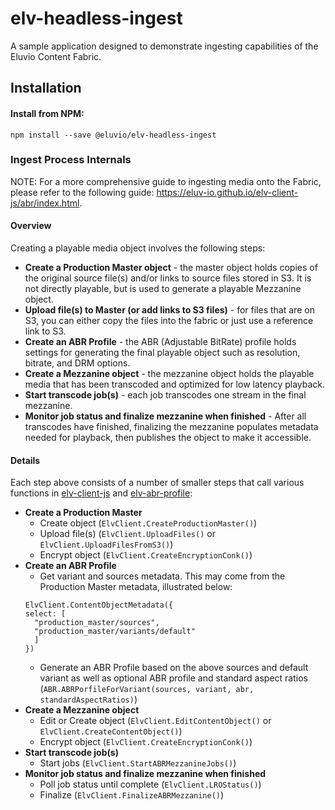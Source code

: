 # elv-headless-ingest

A sample application designed to demonstrate ingesting capabilities of the Eluvio Content Fabric.

## Installation

#### Install from NPM:

```
npm install --save @eluvio/elv-headless-ingest
```
### Ingest Process Internals

NOTE: For a more comprehensive guide to ingesting media onto the Fabric, please refer to the following guide: https://eluv-io.github.io/elv-client-js/abr/index.html.

#### Overview

Creating a playable media object involves the following steps:
* **Create a Production Master object** - the master object holds copies of the original source file(s) and/or links to source files stored in S3. It is not directly playable, but is used to generate a playable Mezzanine object.
* **Upload file(s) to Master (or add links to S3 files)** - for files that are on S3, you can either copy the files into the fabric or just use a reference link to S3.
* **Create an ABR Profile** - the ABR (Adjustable BitRate) profile holds settings for generating the final playable object such as resolution, bitrate, and DRM options.
* **Create a Mezzanine object** - the mezzanine object holds the playable media that has been transcoded and optimized for low latency playback.
* **Start transcode job(s)** - each job transcodes one stream in the final mezzanine.
* **Monitor job status and finalize mezzanine when finished** - After all transcodes have finished, finalizing the mezzanine populates metadata needed for playback, then publishes the object to make it accessible.

#### Details

Each step above consists of a number of smaller steps that call various functions in [elv-client-js](https://github.com/eluv-io/elv-client-js) and [elv-abr-profile](https://github.com/eluv-io/elv-abr-profile):

* **Create a Production Master**
    * Create object (`ElvClient.CreateProductionMaster()`)
    * Upload file(s) (`ElvClient.UploadFiles()` or `ElvClient.UploadFilesFromS3()`)
    * Encrypt object (`ElvClient.CreateEncryptionConk()`)
* **Create an ABR Profile**
    * Get variant and sources metadata. This may come from the Production Master metadata, illustrated below:
  ```
  ElvClient.ContentObjectMetadata({
  select: [
    "production_master/sources",
    "production_master/variants/default"
    ]
  })
  ```
    * Generate an ABR Profile based on the above sources and default variant as well as optional ABR profile and standard aspect ratios (`ABR.ABRPorfileForVariant(sources, variant, abr, standardAspectRatios)`)
* **Create a Mezzanine object**
    * Edit or Create object (`ElvClient.EditContentObject()` or `ElvClient.CreateContentObject()`)
    * Encrypt object (`ElvClient.CreateEncryptionConk()`)
* **Start transcode job(s)**
    * Start jobs (`ElvClient.StartABRMezzanineJobs()`)
* **Monitor job status and finalize mezzanine when finished**
    * Poll job status until complete (`ElvClient.LROStatus()`)
    * Finalize (`ElvClient.FinalizeABRMezzanine()`)
